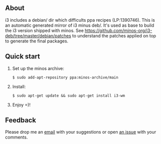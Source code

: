 ## About

i3 includes a debian/ dir which difficults ppa recipes (LP:1390746).  This is an automatic generated mirror of i3 minus deb/. It's used as base to build the i3 version shipped with minos. See https://github.com/minos-org/i3-deb/tree/master/debian/patches to understand the patches applied on top to generate the final packages.

## Quick start

1. Set up the minos archive:

   ```
   $ sudo add-apt-repository ppa:minos-archive/main
   ```

2. Install:

   ```
   $ sudo apt-get update && sudo apt-get install i3-wm
   ```

3. Enjoy =)!

## Feedback

Please drop me an [email](mailto:j@minos.io) with your suggestions or open [an issue](https://github.com/minos-org/i3-deb/issues) with your comments.
